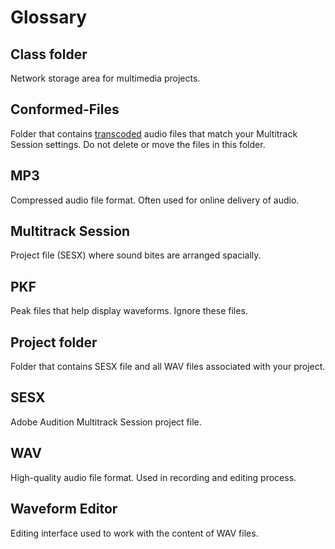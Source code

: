 # Glossary

## Class folder

Network storage area for multimedia projects.

## Conformed-Files

Folder that contains [transcoded](https://en.wikipedia.org/wiki/Transcoding "Transcoding on Wikipedia") audio files that match your Multitrack Session settings. Do not delete or move the files in this folder.

## MP3

Compressed audio file format. Often used for online delivery of audio.

## Multitrack Session

Project file \(SESX\) where sound bites are arranged spacially.

## PKF

Peak files that help display waveforms. Ignore these files.

## Project folder

Folder that contains SESX file and all WAV files associated with your project.

## SESX

Adobe Audition Multitrack Session project file.

## WAV

High-quality audio file format. Used in recording and editing process.

## Waveform Editor

Editing interface used to work with the content of WAV files.